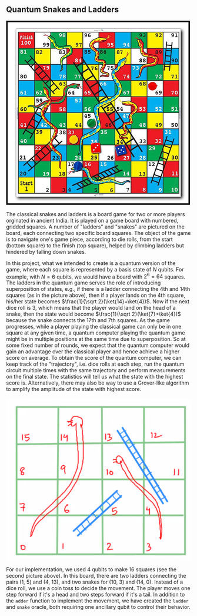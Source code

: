 ## Quantum Snakes and Ladders

![](img/classic_game.jpeg)

The classical snakes and ladders is a board game for two or more players orginated in ancient India. It is played on a game board with numbered, gridded squares. A number of "ladders" and "snakes" are pictured on the board, each connecting two specific board squares. The object of the game is to navigate one's game piece, according to die rolls, from the start (bottom square) to the finish (top square), helped by climbing ladders but hindered by falling down snakes.

In this project, what we intended to create is a quantum version of the game, where each square is represented by a basis state of $N$ qubits. For example, with $N = 6$ qubits, we would have a board with $2^6 = 64$ squares. The ladders in the quantum game serves the role of introducing superposition of states, e.g., if there is a ladder connecting the 4th and 14th squares (as in the picture above), then if a player lands on the 4th square, his/her state becomes $\frac{1}{\sqrt 2}(\ket{14}+\ket{4})$. Now if the next dice roll is 3, which means that the player would land on the head of a snake, then the state would become $\frac{1}{\sqrt 2}(\ket{7}+\ket{4})$ because the snake connects the 17th and 7th squares. As the game progresses, while a player playing the classical game can only be in one square at any given time, a quantum computer playing the quantum game might be in multiple positions at the same time due to superposition. So at some fixed number of rounds, we expect that the quantum computer would gain an advantage over the classical player and hence achieve a higher score on average. To obtain the score of the quantum computer, we can keep track of the "trajectory", i.e. dice rolls at each step, run the quantum circuit multiple times with the same trajectory and perform measurements on the final state. The statistics will tell us what the state with the highest score is. Alternatively, there may also be way to use a Grover-like algorithm to amplify the amplitude of the state with highest score. 

![](img/quantum.png)

For our implementation, we used 4 qubits to make 16 squares (see the second picture above). In this board, there are two ladders connecting the pairs (1, 5) and (4, 13), and two snakes for (10, 3) and (14, 0). Instead of a dice roll, we use a coin toss to decide the movement. The player moves one step forward if it's a head and two steps forward if it's a tail. In addition to the `adder` function to implement the movement, we have created the `ladder` and `snake` oracle, both requiring one ancillary qubit to control their behavior. 